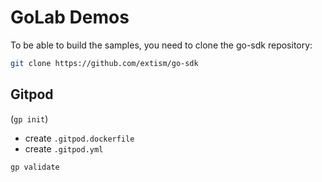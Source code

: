 # GoLab Demos

To be able to build the samples, you need to clone the go-sdk repository:

```bash
git clone https://github.com/extism/go-sdk
```


## Gitpod

(`gp init`)
- create `.gitpod.dockerfile`
- create `.gitpod.yml`

```bash
gp validate
```